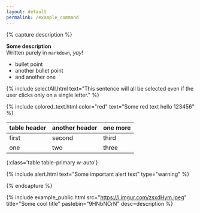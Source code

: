 ```yaml
---
layout: default
permalink: /example_command
---
```


<!-- This must be at the beginning of your markdown description -->
{% capture description %} 

<!-- Some regular markdown -->
**Some description**   
Written purely in `markdown`, *yay*!

<!-- simple markdown list -->
- bullet point
- another bullet point
- and another one

<!-- Select all -->
<!-- Whatever you put in the text field below will be ALL selected if the user clicks anywhere on the text -->
{% include selectAll.html text="This sentence will all be selected even if the user clicks only on a single letter." %}

<!-- colored text  -->
<!-- color is the color of your text and text is the text you want to display in that color -->
{% include colored_text.html color="red" text="Some red text hello 123456" %}

<!-- table -->
<!-- find list of all table types here: https://getbootstrap.com/docs/5.0/content/tables/#variants and just change the 'primary' in table-primary to something else -->
<!-- remove w-auto if you don't wish the table to auto resize based on the text -->

| table header | another header | one more |
|-------|--------|--------|
| first | second | third |
| one | two | three |
{:class='table table-primary w-auto'} 

<!-- alert -->
<!-- find list of all alerts here: https://getbootstrap.com/docs/5.0/components/alerts/#examples and just change the type to something else -->
{% include alert.html text="Some important alert text" type="warning" %} 

<!-- This must be at the end of your markdown description -->
{% endcapture %} 

<!-- If you're NOT including any description, you can delete all the content between 'capture description' and 'endcapture' tags and even delete the tags themselves -->

<!-- The following line below will display the image and pastebin embed -->
<!-- src = full path to the Imgur image, i.e. https://i.imgur.com/zsxdHym.jpeg -->
<!-- title = title, will be displayed as a button and title of the modal -->
<!-- pastebin = the pastebin unique ID, NOT the whole url, i.e. https://pastebin.com/HVRnqeJx will be just HVRnqeJx -->
<!-- If you're NOT including pastebin, delete the pastebin="X" key completely
<!-- Do not change anything else -->
{% include example_public.html src="https://i.imgur.com/zsxdHym.jpeg" title="Some cool title" pastebin="9HNbNCrN" desc=description %} 
